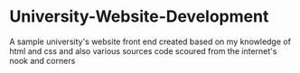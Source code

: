 # University-Website-Development
A sample university's website front end created based on my knowledge of html and css and also various sources code scoured from the internet's nook and corners
